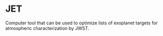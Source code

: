 # JET
Computer tool that can be used to optimize lists of exoplanet targets for atmospheric characterization by JWST.
